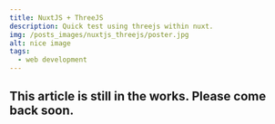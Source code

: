 ```yaml
---
title: NuxtJS + ThreeJS
description: Quick test using threejs within nuxt.
img: /posts_images/nuxtjs_threejs/poster.jpg
alt: nice image
tags:
  - web development
---
```


## This article is still in the works. Please come back soon.
